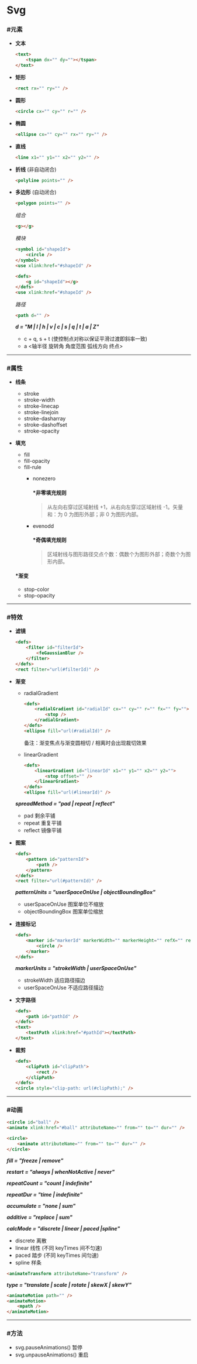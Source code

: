 # Svg #

### #元素 ###
+ __文本__

    ```html
    <text>
        <tspan dx="" dy=""></tspan>
    </text>
    ```
+ __矩形__

    ```html
    <rect rx="" ry="" />
    ```
+ __圆形__
    
    ```html
    <circle cx="" cy="" r="" /> 
    ```
+ __椭圆__

    ```html
    <ellipse cx="" cy="" rx="" ry="" />
    ```
+ __直线__
    
    ```html
    <line x1="" y1="" x2="" y2="" />
    ```
+ __折线__ (非自动闭合)

    ```html
    <polyline points="" />
    ```
+ __多边形__ (自动闭合)

    ```html
    <polygon points="" />
    ```

    _组合_
    ```html
    <g></g>
    ```
    
    _模块_
    ```html
    <symbol id="shapeId">
        <circle />
    </symbol>
    <use xlink:href="#shapeId" />
    ```
    ```html
    <defs>
        <g id="shapeId"></g>
    </defs>
    <use xlink:href="#shapeId" />
    ```
    
    _路径_
    ```html
    <path d="" />
    ```
    
    ___d = "M | l | h | v | c | s | q | t | a | Z"___
    + c + q, s + t (使控制点对称以保证平滑过渡即斜率一致)
    + a <轴半径 旋转角 角度范围 弧线方向 终点>

*****

### #属性 ###
+ __线条__
    + stroke
    + stroke-width
    + stroke-linecap
    + stroke-linejoin
    + stroke-dasharray
    + stroke-dashoffset
    + stroke-opacity
+ __填充__
    + fill
    + fill-opacity
    + fill-rule
        + nonezero
            #### *非零填充规则 ####
            
            > 从左向右穿过区域射线 +1，从右向左穿过区域射线 -1。矢量和：为 0 为图形外部；非 0 为图形内部。
        + evenodd
            #### *奇偶填充规则 ####
            
            > 区域射线与图形路径交点个数：偶数个为图形外部；奇数个为图形内部。

    #### *渐变 ####
    + stop-color
    + stop-opacity

*****

### #特效 ###
+ __滤镜__

    ```html
    <defs>
        <filter id="filterId">
            <feGaussianBlur />
        </filter>
    </defs>
    <rect filter="url(#filterId)" />
    ```
+ __渐变__
    + radialGradient
    
        ```html
        <defs> 
            <radialGradient id="radialId" cx="" cy="" r="" fx="" fy="">
                <stop />                           
            </radialGradient>                      
        </defs>
        <ellipse fill="url(#radialId)" />
        ```

        备注：渐变焦点与渐变圆相切 / 相离时会出现裁切效果
            
    + linearGradient
    
        ```html
        <defs>
            <linearGradient id="linearId" x1="" y1="" x2="" y2="">
                <stop offset="" />
            </linearGradient>    
        </defs>
        <ellipse fill="url(#linearId)" />
        ```

    ___spreadMethod = "pad | repeat | reflect"___
    + pad 剩余平铺
    + repeat 重复平铺
    + reflect 镜像平铺

+ __图案__
    ```html
    <defs>
        <pattern id="patternId">
            <path />
        </pattern>
    </defs>
    <rect filter="url(#patternId)" />
    ```

    ___patternUnits = "userSpaceOnUse | objectBoundingBox"___
    + userSpaceOnUse 图案单位不缩放
    + objectBoundingBox 图案单位缩放

+ __连接标记__
    ```html
    <defs>
        <marker id="markerId" markerWidth="" markerHeight="" refX="" refY="" orient="">
            <circle />
        </marker>
    </defs>
    ```

    ___markerUnits = "strokeWidth | userSpaceOnUse"___
    + strokeWidth 适应路径描边
    + userSpaceOnUse 不适应路径描边

+ __文字路径__

    ```html
    <defs>
        <path id="pathId" />
    </defs>
    <text>
        <textPath xlink:href="#pathId"></textPath>
    </text>
    ```

+ __裁剪__

    ```html
    <defs>
        <clipPath id="clipPath">
            <rect />
        </clipPath>
    </defs>
    <circle style="clip-path: url(#clipPath);" />
    ```

*****

### #动画 ###

```html
<circle id="ball" />
<animate xlink:href="#ball" attributeName="" from="" to="" dur="" />
```
```html
<circle>
    <animate attributeName="" from="" to="" dur="" />
</circle>
```

___fill = "freeze | remove"___

___restart = "always | whenNotActive | never"___

___repeatCount = "count | indefinite"___

___repeatDur = "time | indefinite"___

___accumulate = "none | sum"___

___additive = "replace | sum"___

___calcMode = "discrete | linear | paced |spline"___
+ discrete 离散
+ linear 线性 (不同 keyTimes 间不匀速)
+ paced 踏步 (不同 keyTimes 间匀速)
+ spline 样条

```html
<animateTransform attributeName="transform" />
```

___type = "translate | scale | rotate | skewX | skewY"___

```html
<animateMotion path="" />
<animateMotion>
    <mpath />
</animateMotion>
```

*****

### #方法 ###
+ svg.pauseAnimations() 暂停
+ svg.unpauseAnimations() 重启